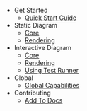 -   Get Started
    -   [Quick Start Guide](/quick-start-guide "Quick Start Guide |ClearCalcs Custom Diagram Boilerplate")
-   Static Diagram
    -   [Core](/static-diagram-core "Understand the underlying technology and API for rendering the static diagrams")
    -   [Rendering](/static-diagram-rendering "How static diagrams are rendered in the sheet or print")
-   Interactive Diagram
    -   [Core](/interactive-diagram-core "Understand the underlying technology and API for rendering the interactive diagrams")
    -   [Rendering](/interactive-diagram-rendering "How interactive diagrams are rendered in the sheet")
    -   [Using Test Runner](/interactive-diagram-test-runner "How to use the test runner")
-   Global
    -   [Global Capabilities](/global-capabilities "Time saving features")
-   Contributing
    -   [Add To Docs](/contributing-to-docs "How to contribute to docs")
